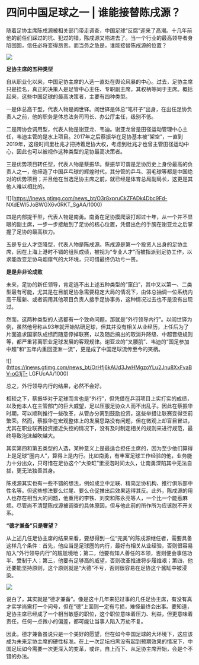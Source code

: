 # 四问中国足球之一 | 谁能接替陈戌源？

随着足协主席陈戌源被相关部门带走调查，中国足球“反腐”迎来了高潮。十几年前他的前任们踩过的坑、犯过的错，陈戌源又陷进去了。当一个行业的最高领导者身陷囹圄，信任必将变得昂贵。而当务之急是，谁能接替陈戌源的位置？

![](https://inews.gtimg.com/news_bt/OJATpfUeFY4JuXfkVbYiLy8Xr5z9RAg9JY1U0zRwFQedwAA/1000)

**足协主席的五种类型**

自从职业化以来，中国足协主席的人选一直处在舆论风暴的中心。过去，足协主席只是挂名，真正的决策人是足管中心主任、专职副主席，其权柄等同于主席。概括起来，这些中国足球的最高决策者，主要有四种类型。

一是体总高干型，代表人物是阎世铎。阎世铎是体总“笔杆子”出身，在出任足协负责人之前，他的职务是体总法务司司长、办公厅主任，级别不低。

二是跨协会调用型，代表人物是谢亚龙、韦迪。谢亚龙曾是田径运动管理中心主任，韦迪主管的是水上项目。2017年之后蔡振华在足协基本被“架空”，一直到2019年，这段时间里杜兆才把持着足协大权，考虑到杜兆才也曾主管田径运动中心，因此也可以被视作这种类型的足协最高决策者。

三是优势项目转任型，代表人物是蔡振华。蔡振华可谓是足协历史上身份最高的负责人之一，他缔造了中国乒乓球的辉煌时代，其分管的乒乓、羽毛球等都是中国绝对的优势项目；并且他在当选足协主席之前，就已经是体育总局副局长，这更是其他人难以相比的。

![](https://inews.gtimg.com/news_bt/O3r8xpruCkZFADk4Dbc9Fd-
NXdEWl5JoBWGX6v0RKT_SgAA/1000)

四是内部提干型，代表人物是南勇。南勇在足协摸爬滚打超过十年，从一个并不显眼的副主席，一步一步接触到了足协的核心位置，凭借出色的手腕在谢亚龙之后掌握了足协的最高权力。

五是专业人才空降型，代表人物是陈戌源。陈戌源是第一个投资人出身的足协主席，因在上海上港时不错的组队成绩，被视为“专业人才”而被指派到足协工作，以求能改变足协乌烟瘴气的大环境，只可惜最终仍功亏一篑。

**是是非非论成败**

未来，足协的新任领导，肯定逃不出上述五种类型的“窠臼”，其中又以第一、二类型最有可能，尤其是在目前足协急需要稳定大局的情况下，由体总抽调一位系统内高干履新、或者调用其他项目负责人接手足协事务，这种情况过去也不是没有出现过。

然而，这两种类型的人选都有一个致命问题，那就是“外行领导内行”。以阎世铎为例，虽然他号称从93年就开始钻研足球，但其并没有相关从业经历，上任后为了片面追求国家队成绩而随意停掉联赛，以及随后搞出的取消升降级、中超晋级规则等，都严重背离职业足球发展的客观规律。谢亚龙的“叉腰肌”、韦迪的“国足参加中超”和“五年内重回亚洲一流”，更是成了中国足球流传至今的笑柄。

![](https://inews.gtimg.com/news_bt/OrHfj6kAUd3JwHMgzoYLu2Jnu8XxFvaBV-oG1jT-
LGFUcAA/1000)

总之，外行领导内行的结果，必然不会好。

相较之下，蔡振华对于足球而言也是“外行”，但凭借在乒羽项目上实打实的成绩，以及他本人在主管部门的巨大威望，足以压服足协众人而不出乱子。因此在蔡振华时期，可以顺利推行一些改革，从管办分离到鼓励投资，这些举措让联赛变得空前繁荣。然而，蔡振华在宏观整体上的发展思路没有问题，但在微观上却盲目冒进，尤其在职业联赛投资接近失控的情况下，没有及时制定相关的规则来进行规范，最终导致泡沫越吹越大。

其实第四和第五类型的人选，某种意义上是最适合担任主席的，因为至少他们算得上是足球“圈内人”，算得上是内行。比如南勇，有丰富足球工作经验的他，业务能力十分出众，只可惜在足协这个“大染缸”里浸泡时间太久，让南勇深陷其中无法自拔，更无法独善其身。

陈戌源其实也有一些不错的想法，例如成立中足联、精简足协机构、推行俱乐部中性名等。但这些想法要么烂尾、要么仓促推出后效果适得其反。此外，陈戌源的用人也存在相当大的问题，他重用的李铁、刘奕和陈永亮等人，一个比一个能惹麻烦。尽管尚不清楚陈戌源被调查的具体原因，但与他此前的所作所为应该脱不开关系。

**“德才兼备”只是奢望？**

从上述几任足协主席的结果来看，要想得到一位“完美”的陈戌源继任者，需要具备这样几个条件：首先，他应当是足球圈的内行，最好有相关从业经验，否则很容易陷入“外行领导内行”的尴尬境地；第二，他要有知人善任的本领，否则便会事倍功半、受制于人；第三，他要有足够高的威望，否则改革推进将步履维艰；第四，他还要能坚持原则，这个原则就是“大德”不亏，否则很容易在足协这个酱缸中被浸染。

![](https://inews.gtimg.com/news_bt/OZLEDEFd9OucuKPBlDFz4wiRn-4J8xUJ2Vr_JNdhWmAp4AA/1000)

说白了，其实就是“德才兼备”。像是这十几年来犯过事的几任足协主席，有没有真才实学尚需打一个问号，但在“德”上面则一定有亏损，难怪最终会出事。要知道，足协主席已经成了一个相当敏感的职位，这个职位意味着压力、利益，但更意味着责任，任何一点微小的偏差，都可能让当事人陷入万劫不复。

因此，德才兼备虽说只是一个美好的愿望，但在如今中国足球的大环境下，这应该成为未来足协主席的硬性标准。在上一次足坛扫黑没有起到预期效果的情况下，中国足坛如今需要一次更深入的变革，或许，自上而下、从足协主席开始，会是个不错的办法。

